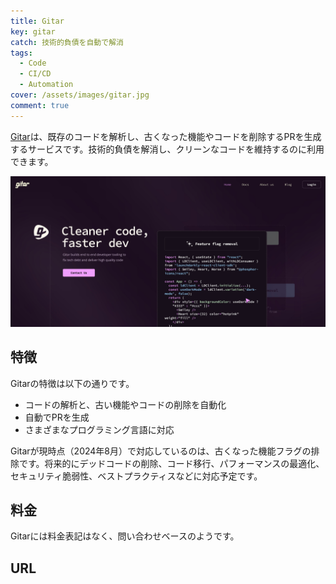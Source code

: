 ```yaml
---
title: Gitar
key: gitar
catch: 技術的負債を自動で解消
tags:
  - Code
  - CI/CD
  - Automation
cover: /assets/images/gitar.jpg
comment: true
---
```


[Gitar](https://gitar.co/)は、既存のコードを解析し、古くなった機能やコードを削除するPRを生成するサービスです。技術的負債を解消し、クリーンなコードを維持するのに利用できます。

[![GitarのWebサイト](/assets/images/gitar.jpg)](https://gitar.co/)

<!--more-->

## 特徴

Gitarの特徴は以下の通りです。

- コードの解析と、古い機能やコードの削除を自動化
- 自動でPRを生成
- さまざまなプログラミング言語に対応

Gitarが現時点（2024年8月）で対応しているのは、古くなった機能フラグの排除です。将来的にデッドコードの削除、コード移行、パフォーマンスの最適化、セキュリティ脆弱性、ベストプラクティスなどに対応予定です。

## 料金

Gitarには料金表記はなく、問い合わせベースのようです。

## URL

[](https://gitar.co/)
